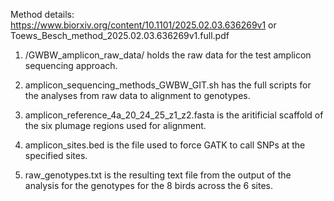 Method details: https://www.biorxiv.org/content/10.1101/2025.02.03.636269v1 or Toews_Besch_method_2025.02.03.636269v1.full.pdf

1) /GWBW_amplicon_raw_data/ holds the raw data for the test amplicon sequencing approach.
   
2) amplicon_sequencing_methods_GWBW_GIT.sh has the full scripts for the analyses from raw data to alignment to genotypes.

3) amplicon_reference_4a_20_24_25_z1_z2.fasta is the aritificial scaffold of the six plumage regions used for alignment.
   
4) amplicon_sites.bed is the file used to force GATK to call SNPs at the specified sites.

5) raw_genotypes.txt is the resulting text file from the output of the analysis for the genotypes for the 8 birds across the 6 sites.

